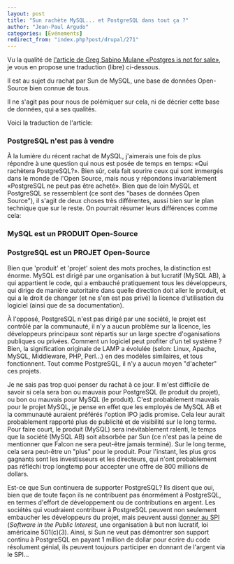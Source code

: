 ```yaml
---
layout: post
title: "Sun rachète MySQL... et PostgreSQL dans tout ça ?"
author: "Jean-Paul Argudo"
categories: [Événements]
redirect_from: "index.php?post/drupal/271"
---
```



<p>Vu la qualité de <a href="http://people.planetpostgresql.org/greg/index.php?/authors/1-Greg-Sabino-Mullane">l'article de Greg Sabino Mulane «Postgres is not for sale»</a>, je vous en propose une traduction (libre) ci-dessous.</p>

<p>

Il est au sujet du rachat par Sun de MySQL, une base de données Open-Source bien connue de tous.

</p>

<p>

Il ne s'agit pas pour nous de polémiquer sur cela, ni de décrier cette base de données, qui a ses qualités.

</p>

<!--more-->


Voici la traduction de l'article:

<h3>PostgreSQL n'est pas à vendre</h3>

<p>

À la lumière du récent rachat de MySQL, j'aimerais une fois de plus répondre à une question qui nous est posée de temps en temps: «Qui rachètera PostgreSQL?». Bien sûr, cela fait sourire ceux qui sont immergés dans le monde de l'Open Source, mais nous y répondons invariablement «PostgreSQL ne peut pas être acheté». Bien que de loin MySQL et PostgreSQL se ressemblent (ce sont des "bases de données Open Source"), il s'agit de deux choses très différentes, aussi bien sur le plan technique que sur le reste. On pourrait résumer leurs différences comme cela:

</p>

<h3>MySQL est un PRODUIT Open-Source</h3>

<h3>PostgreSQL est un PROJET Open-Source</h3>

<p>Bien que 'produit' et 'projet' soient des mots proches, la distinction est énorme. MySQL est dirigé par une organisation à but lucratif (MySQL AB), à qui appartient le code, qui a embauché pratiquement tous les développeurs, qui dirige de manière autoritaire dans quelle direction doit aller le produit, et qui a le droit de changer (et ne s'en est pas privé) la licence d'utilisation du logiciel (ainsi que de sa documentation).</p>

<p>À l'opposé, PostgreSQL n'est pas dirigé par une société, le projet est contrôlé par la communauté, il n'y a aucun problème sur la licence, les développeurs principaux sont répartis sur un large spectre d'oganisations publiques ou privées. Comment un logiciel peut profiter d'un tel système ? Bien, la signification originale de LAMP a évolulée (selon: Linux, Apache, MySQL, Middleware, PHP, Perl...) en des modèles similaires, et tous fonctionnent. Tout comme PostgreSQL, il n'y a aucun moyen "d'acheter" ces projets.</p>

<p>Je ne sais pas trop quoi penser du rachat à ce jour. Il m'est difficile de savoir si cela sera bon ou mauvais pour PostgreSQL (le produit du projet), ou bon ou mauvais pour MySQL (le produit). C'est probablement mauvais pour le projet MySQL, je pense en effet que les employés de MySQL AB et la communauté auraient préférés l'option IPO jadis promise. Cela leur aurait probablement rapporté plus de publicité et de visibilité sur le long terme. Pour faire court, le produit (MySQL) sera inévitablement ralenti, le temps que la société (MySQL AB) soit absorbée par Sun (ce n'est pas la peine de mentionner que Falcon ne sera peut-être jamais terminé). Sur le long terme, cela sera peut-être un "plus" pour le produit. Pour l'instant, les plus gros gagnants sont les investisseurs et les directeurs, qui n'ont probablement pas réfléchi trop longtemp pour accepter une offre de 800 millions de dollars.</p>

<p>Est-ce que Sun continuera de supporter PostgreSQL? Ils disent que oui, bien que de toute façon ils ne contribuent pas énormément à PostgreSQL, en termes d'effort de développement ou de contributions en argent. Les sociétés qui voudraient contribuer à PostgreSQL peuvent non seulement embaucher les développeurs du projet, mais peuvent aussi <a href="http://www.spi-inc.org/">donner au SPI</a> (<em>Software in the Public Interest</em>, une organisation à but non lucratif, loi américaine 501(c)(3). Ainsi, si Sun ne veut pas démontrer son support continu à PostgreSQL en payant 1 million de dollar pour écrire du code résolument génial, ils peuvent toujours participer en donnant de l'argent via le SPI...</p>